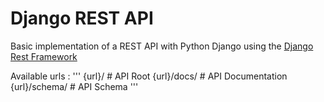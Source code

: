 # Django REST API

Basic implementation of a REST API with Python Django using the [Django Rest Framework](https://www.django-rest-framework.org/)

Available urls :
'''
{url}/              # API Root
{url}/docs/         # API Documentation
{url}/schema/       # API Schema
'''